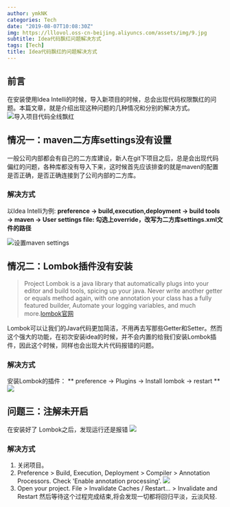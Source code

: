 ```yaml
---
author: ymkNK
categories: Tech
date: "2019-08-07T10:08:30Z"
img: https://lllovol.oss-cn-beijing.aliyuncs.com/assets/img/9.jpg
subtitle: Idea代码飘红问题解决方式
tags: [Tech]
title: Idea代码飘红的问题解决方式
---
```

## 前言
在安装使用Idea Intelli的时候，导入新项目的时候，总会出现代码权限飘红的问题。本篇文章，就是介绍出现这种问题的几种情况和分别的解决方式。
![导入项目代码全线飘红](https://lllovol.oss-cn-beijing.aliyuncs.com/assets/img/pics/WX20190807-102252@2x.png)


## 情况一：maven二方库settings没有设置
一般公司内部都会有自己的二方库建设，新人在git下项目之后，总是会出现代码偏红的问题，各种库都没有导入下来，这时候首先应该排查的就是maven的配置是否正确，是否正确连接到了公司内部的二方库。
### 解决方式
以Idea Intelli为例:
**preference -> build,execution,deployment -> build tools -> maven -> User settings file: 勾选上override，改写为二方库settings.xml文件的路径**

![设置maven settings](https://lllovol.oss-cn-beijing.aliyuncs.com/assets/img/pics/WX20190807-105505.png)

## 情况二：Lombok插件没有安装
> Project Lombok is a java library that automatically plugs into your editor and build tools, spicing up your java.
Never write another getter or equals method again, with one annotation your class has a fully featured builder, Automate your logging variables, and much more.[lombok官网](https://www.projectlombok.org/)

Lombok可以让我们的Java代码更加简洁，不用再去写那些Getter和Setter。然而这个强大的功能，在初次安装idea的时候，并不会内置的给我们安装Lombok插件，因此这个时候，同样也会出现大片代码报错的问题。

### 解决方式
安装Lombok的插件：
** preference -> Plugins -> Install lombok -> restart **
![](https://lllovol.oss-cn-beijing.aliyuncs.com/assets/img/pics/WX20190807-111529.png)

## 问题三：注解未开启
在安装好了 Lombok之后，发现运行还是报错
![](https://lllovol.oss-cn-beijing.aliyuncs.com/assets/img/pics/WX20190807-112144@2x.png)

### 解决方式
1. 关闭项目。 
2. Preference > Build, Execution, Deployment > Compiler > Annotation Processors. Check 'Enable annotation processing'. 
![](https://lllovol.oss-cn-beijing.aliyuncs.com/assets/img/pics/WX20190807-112533.png)
3. Open your project. File > Invalidate Caches / Restart... > Invalidate and Restart 然后等待这个过程完成结束,将会发现一切都将回归平淡，云淡风轻.